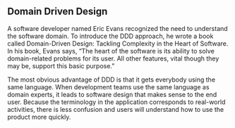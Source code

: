 ## Domain Driven Design

A software developer named Eric Evans recognized the need to understand the software domain. To introduce the DDD approach, he wrote a book called Domain-Driven Design: Tackling Complexity in the Heart of Software. In his book, Evans says, “The heart of the software is its ability to solve domain-related problems for its user. All other features, vital though they may be, support this basic purpose.”

The most obvious advantage of DDD is that it gets everybody using the same language. When development teams use the same language as domain experts, it leads to software design that makes sense to the end user. Because the terminology in the application corresponds to real-world activities, there is less confusion and users will understand how to use the product more quickly.
